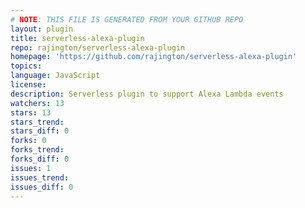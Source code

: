 ```yaml
---
# NOTE: THIS FILE IS GENERATED FROM YOUR GITHUB REPO
layout: plugin
title: serverless-alexa-plugin
repo: rajington/serverless-alexa-plugin
homepage: 'https://github.com/rajington/serverless-alexa-plugin'
topics: 
language: JavaScript
license: 
description: Serverless plugin to support Alexa Lambda events
watchers: 13
stars: 13
stars_trend: 
stars_diff: 0
forks: 0
forks_trend: 
forks_diff: 0
issues: 1
issues_trend: 
issues_diff: 0
---
```

